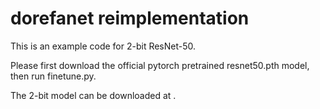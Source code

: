 # dorefanet reimplementation

This is an example code for 2-bit ResNet-50.

Please first download the official pytorch pretrained resnet50.pth model, then run finetune.py.

The 2-bit model can be downloaded at .
